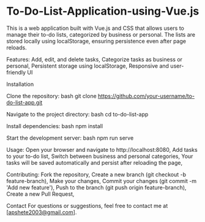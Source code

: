 # To-Do-List-Application-using-Vue.js
This is a web application built with Vue.js and CSS that allows users to manage their to-do lists, categorized by business or personal. The lists are stored locally using localStorage, ensuring persistence even after page reloads.

Features:
Add, edit, and delete tasks,
Categorize tasks as business or personal,
Persistent storage using localStorage,
Responsive and user-friendly UI

Installation

Clone the repository: bash
git clone https://github.com/your-username/to-do-list-app.git

Navigate to the project directory: bash
cd to-do-list-app

Install dependencies: bash
npm install

Start the development server: bash
npm run serve

Usage:
Open your browser and navigate to http://localhost:8080,
Add tasks to your to-do list,
Switch between business and personal categories,
Your tasks will be saved automatically and persist after reloading the page,

Contributing:
Fork the repository,
Create a new branch (git checkout -b feature-branch),
Make your changes,
Commit your changes (git commit -m 'Add new feature'),
Push to the branch (git push origin feature-branch),
Create a new Pull Request,

Contact
For questions or suggestions, feel free to contact me at [apshete2003@gmail.com].
